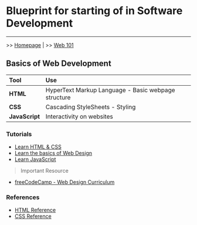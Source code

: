 # Blueprint for starting of in Software Development

---

\>\> [Homepage](./index.md) | \>\> [Web 101](./web101/)

## Basics of Web Development

| Tool           | Use                                                 |
| :------------- | :-------------------------------------------------- |
| **HTML**       | HyperText Markup Language - Basic webpage structure |
| **CSS**        | Cascading StyleSheets - Styling                     |
| **JavaScript** | Interactivity on websites                           |

### Tutorials

- [Learn HTML & CSS](https://marksheet.io/)
- [Learn the basics of Web Design](https://jgthms.com/web-design-in-4-minutes/)
- [Learn JavaScript](https://jgthms.com/javascript-in-14-minutes/)

> Important Resource

- [freeCodeCamp - Web Design Curriculum](https://learn.freecodecamp.org/responsive-web-design/basic-html-and-html5)

### References

- [HTML Reference](https://htmlreference.io)
- [CSS Reference](https://cssreference.io/)
